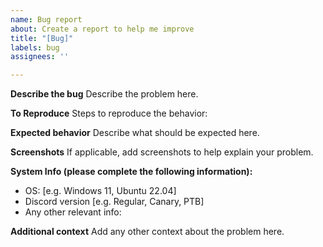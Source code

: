 ```yaml
---
name: Bug report
about: Create a report to help me improve
title: "[Bug]"
labels: bug
assignees: ''

---
```


**Describe the bug**
Describe the problem here.

**To Reproduce**
Steps to reproduce the behavior:

**Expected behavior**
Describe what should be expected here.

**Screenshots**
If applicable, add screenshots to help explain your problem.

**System Info (please complete the following information):**
 - OS: [e.g. Windows 11, Ubuntu 22.04]
 - Discord version [e.g. Regular, Canary, PTB]
 - Any other relevant info: 

**Additional context**
Add any other context about the problem here.

